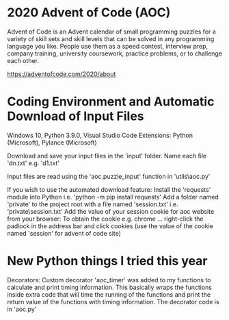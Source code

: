 # 2020 Advent of Code (AOC)
Advent of Code is an Advent calendar of small programming puzzles for a variety of skill sets and skill levels that can be solved in any programming language you like. People use them as a speed contest, interview prep, company training, university coursework, practice problems, or to challenge each other.

https://adventofcode.com/2020/about

# Coding Environment and Automatic Download of Input Files
Windows 10,
Python 3.9.0,
Visual Studio Code
    Extensions:
        Python (Microsoft),
        Pylance (Microsoft)

Download and save your input files in the 'input' folder.
    Name each file 'dn.txt' e.g. 'd1.txt'

Input files are read using the 'aoc.puzzle_input' function in 'utils\aoc.py'

If you wish to use the automated download feature:
    Install the 'requests' module into Python i.e. 'python -m pip install requests'
    Add a folder named 'private' to the project root with a file named 'session.txt' i.e. 'private\session.txt'
    Add the value of your session cookie for aoc website from your browser:
        To obtain the cookie e.g. chrome ... right-click the padlock in the address bar and click cookies (use the value of the cookie named 'session' for advent of code site)

# New Python things I tried this year
Decorators: Custom decorator 'aoc_timer' was added to my functions to calculate and print timing information. This basically wraps the functions inside extra code that will time the running of the functions and print the return value of the functions with timing information. The decorator code is in 'aoc.py'



